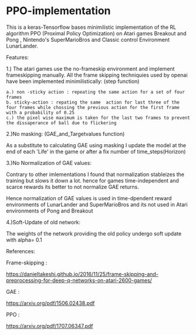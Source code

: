 # PPO-implementation

This is a  keras-Tensorflow bases minimilistic implementation of the RL algorithm PPO (Proximal Policy Optimization) on Atari games  Breakout and Pong , Nintendo's SuperMarioBros and Classic control Environment LunarLander.

Features:


1.) The atari games use the no-frameskip environment and implement frameskipping manually. All the frame skipping techniquies used by openai have been implemented minimilistically:
    (step function)
    
    a.) non -sticky action : repeating the same action for a set of four frames 
    b. sticky-action : repating the same  action for last three of the four frames while chossing the previous action for the first frame with a probability of 0.25
    c.) the pixel wise maximum is taken for the last two frames to prevent the dissaperance of ball due to flickering
    

2.)No masking:
   (GAE_and_Targetvalues function)
   
   As a substitute to calculating GAE using masking I update the model at the end of each 'Life' in the game or after a fix number of time_steps(Horizon)
 

3.)No Normalization of GAE values:
 
Contrary to other imlementations I found  that normalization stableizes the training but slows it down a lot. hence for games time-independent and scarce rewards its better to not normalize GAE returns.

Hence normalization of GAE values is used in time-dpendent reward environments of LunarLander and SuperMarioBros and its not used in Atari environments of Pong and Breakout


4.)Soft-Update of old network:

The weights of the network providing the old policy undergo soft update with alpha= 0.1


References:

Frame-skipping :

https://danieltakeshi.github.io/2016/11/25/frame-skipping-and-preprocessing-for-deep-q-networks-on-atari-2600-games/

GAE :

https://arxiv.org/pdf/1506.02438.pdf

PPO :

https://arxiv.org/pdf/1707.06347.pdf






